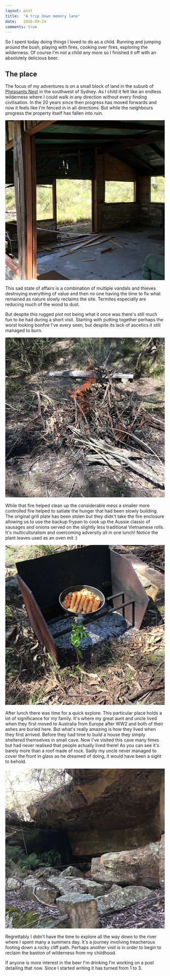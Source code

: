 ```yaml
---
layout: post
title:  "A trip down memory lane"
date:   2016-09-24
comments: true
---
```


So I spent today doing things I loved to do as a child. Running and jumping around the bush, playing with fires, cooking over fires, exploring the wilderness. Of course I'm not a child any more so I finished it off with an absolutely delicious beer.

The place
--------

The focus of my adventures is on a small block of land in the suburb of [Pheasants Nest](https://www.google.com.au/maps/place/Pheasants+Nest+NSW+2574/@-34.2774755,150.5956025,12.9z/data=!4m5!3m4!1s0x6b13010d92f18e6f:0x40609b490439120!8m2!3d-34.25597!4d150.6356) in the southwest of Sydney. As I child it felt like an endless wilderness where I could walk in any direction without every finding civilisation. In the 20 years since then progress has moved forwards and now it feels like I'm fenced in in all directions. But while the neighbours progress the property itself has fallen into ruin.

![Ruin of the house](/assets/ph-nest/house.jpg)

This sad state of affairs is a combination of multiple vandals and thieves destroying everything of value and then no one having the time to fix what remained as nature slowly reclaims the site. Termites especially are reducing much of the wood to dust.

But despite this rugged plot not being what it once was there's still much fun to be had during a short visit. Starting with putting together perhaps the worst looking bonfire I've every seen, but despite its lack of ascetics it still managed to burn. 

![Bonfire](/assets/ph-nest/bonfire.jpg)

While that fire helped clean up the considerable mess a smaller more controlled fire helped to satiate the hunger that had been slowly building. The original grill plate has been stolen but they didn't take the fire enclosure allowing us to use the backup frypan to cook up the Aussie classic of sausages and onions served on the slightly less traditional Vietnamese rolls. It's multiculturalism and overcoming adversity all in one lunch! Notice the plant leaves used as an oven mit :)

![Lunch](/assets/ph-nest/sausages.jpg)

After lunch there was time for a quick explore. This particular place holds a lot of significance for my family. It's where my great aunt and uncle lived when they first moved to Australia from Europe after WW2 and both of their ashes are buried here. But what's really amazing is how they lived when they first arrived. Before they had time to build a house they simply sheltered themselves in small cave. Now I've visited this cave many times but had never realised that people actually lived there! As you can see it's barely more than a roof made of rock. Sadly my uncle never managed to cover the front in glass as he dreamed of doing, it would have been a sight to behold.

![The cave](/assets/ph-nest/cave.jpg)

Regrettably I didn't have the time to explore all the way down to the river where I spent many a summers day. It's a journey involving treacherous footing down a rocky cliff path. Perhaps another visit is in order to begin to reclaim the bastion of wilderness from my childhood.

If anyone is more interest in the beer I'm drinking I'm working on a post detailing that now. Since I started writing it has turned from 1 to 3.